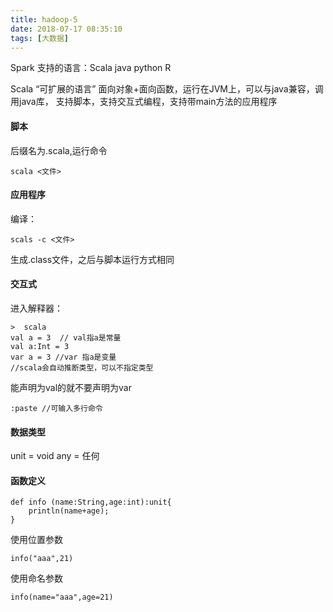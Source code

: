 ```yaml
---
title: hadoop-5
date: 2018-07-17 08:35:10
tags: [大数据]
---
```

Spark 支持的语言：Scala java python R

Scala
“可扩展的语言” 面向对象+面向函数，运行在JVM上，可以与java兼容，调用java库，
支持脚本，支持交互式编程，支持带main方法的应用程序

<!--more-->

#### 脚本
后缀名为.scala,运行命令
	
	scala <文件>

#### 应用程序
编译：

	scals -c <文件>

生成.class文件，之后与脚本运行方式相同

#### 交互式
进入解释器：
	
	>  scala
	val a = 3  // val指a是常量
	val a:Int = 3  
	var a = 3 //var 指a是变量
	//scala会自动推断类型，可以不指定类型

能声明为val的就不要声明为var

	:paste //可输入多行命令

#### 数据类型
unit = void
any = 任何

#### 函数定义

	def info (name:String,age:int):unit{
		println(name+age);
	}

使用位置参数

	info("aaa",21)
使用命名参数 
	
	info(name="aaa",age=21)


